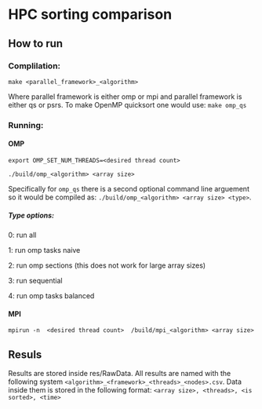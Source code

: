 # HPC sorting comparison

## How to run

### Complilation:

```make <parallel_framework>_<algorithm>```

Where parallel framework is either omp or mpi and parallel framework is either qs or psrs. To make OpenMP quicksort one would use: ```make omp_qs```

### Running:

#### OMP

```export OMP_SET_NUM_THREADS=<desired thread count>```

```./build/omp_<algorithm> <array size>```

Specifically for ```omp_qs``` there is a second optional command line arguement so it would be compiled as: ```./build/omp_<algorithm> <array size> <type>```. 

##### Type options:
0: run all

1: run omp tasks naive

2: run omp sections (this does not work for large array sizes)

3: run sequential

4: run omp tasks balanced

#### MPI

```mpirun -n  <desired thread count>  /build/mpi_<algorithm> <array size>```

## Resuls

Results are stored inside res/RawData. All results are named with the following system ```<algorithm>_<framework>_<threads>_<nodes>.csv```. Data inside them is stored in the following format: ```<array size>, <threads>, <is sorted>, <time>```
